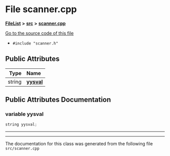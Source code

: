 

# File scanner.cpp



[**FileList**](files.md) **>** [**src**](dir_68267d1309a1af8e8297ef4c3efbcdba.md) **>** [**scanner.cpp**](scanner_8cpp.md)

[Go to the source code of this file](scanner_8cpp_source.md)



* `#include "scanner.h"`





















## Public Attributes

| Type | Name |
| ---: | :--- |
|  string | [**yysval**](#variable-yysval)  <br> |












































## Public Attributes Documentation




### variable yysval 

```C++
string yysval;
```




<hr>

------------------------------
The documentation for this class was generated from the following file `src/scanner.cpp`

